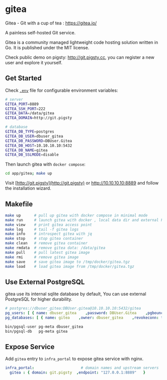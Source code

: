 # gitea

Gitea - Git with a cup of tea : https://gitea.io/

A painless self-hosted Git service.

Gitea is a community managed lightweight code hosting solution written in Go. It is published under the MIT license.

Check public demo on pigsty: http://git.pigsty.cc, you can register a new user and explore it yourself.

## Get Started

Check [`.env`](.env) file for configurable environment variables:

```bash
# server
GITEA_PORT=8889
GITEA_SSH_PORT=222
GITEA_DATA=/data/gitea
GITEA_DOMAIN=http://git.pigsty

# database
GITEA_DB_TYPE=postgres
GITEA_DB_USER=dbuser_gitea
GITEA_DB_PASSWORD=DBUser.Gitea
GITEA_DB_HOST=10.10.10.10:5432
GITEA_DB_NAME=gitea
GITEA_DB_SSLMODE=disable
```

Then launch gitea with `docker compose`:

```bash
cd app/gitea; make up
```

Visit [http://git.pigsty](http://git.pigsty) or http://10.10.10.10:8889 and follow the installation wizard.

## Makefile

```bash
make up      # pull up gitea with docker compose in minimal mode
make run     # launch gitea with docker , local data dir and external PostgreSQL
make view    # print gitea access point
make log     # tail -f gitea logs
make info    # introspect gitea with jq
make stop    # stop gitea container
make clean   # remove gitea container
make rmdata  # remove gitea data: /data/gitea
make pull    # pull latest gitea image
make rmi     # remove gitea image
make save    # save gitea image to /tmp/docker/gitea.tgz
make load    # load gitea image from /tmp/docker/gitea.tgz
```

## Use External PostgreSQL

gitea use its internal sqlite database by default, You can use external PostgreSQL for higher durability.

```yaml
# postgres://dbuser_gitea:DBUser.gitea@10.10.10.10:5432/gitea
pg_users: [ { name: dbuser_gitea    ,password: DBUser.Gitea    ,pgbouncer: true ,roles: [ dbrole_admin ]    ,comment: admin user for gitea service } ]
pg_databases: [ { name: gitea    ,owner: dbuser_gitea    ,revokeconn: true ,comment: gitea meta database } ]
```

```bash
bin/pgsql-user pg-meta dbuser_gitea
bin/pgsql-db   pg-meta gitea
```

## Expose Service

Add `gitea` entry to `infra_portal` to expose gitea service with nginx.

```yaml
infra_portal:                     # domain names and upstream servers
  gitea : { domain: git.pigsty  ,endpoint: "127.0.0.1:8889"   }
```